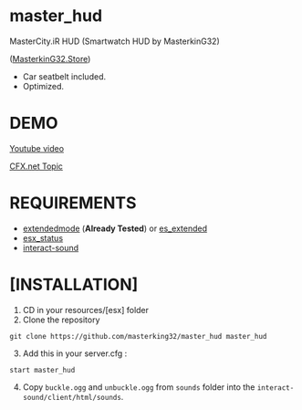 # master_hud
MasterCity.iR HUD (Smartwatch HUD by MasterkinG32)

([MasterkinG32.Store](https://MasterkinG32.Store))

- Car seatbelt included.
- Optimized.

# DEMO

[Youtube video](https://youtu.be/Fskus4mhP6c)

[CFX.net Topic](https://forum.cfx.re/t/release-new-smartwatch-hud/2926446/)

# REQUIREMENTS
- [extendedmode](https://github.com/extendedmode/extendedmode) (**Already Tested**) or [es_extended](https://github.com/esx-framework/es_extended)
- [esx_status](https://github.com/esx-framework/esx_status)
- [interact-sound](https://github.com/plunkettscott/interact-sound)
# [INSTALLATION]

1) CD in your resources/[esx] folder
2) Clone the repository
```
git clone https://github.com/masterking32/master_hud master_hud
```
3) Add this in your server.cfg :

```
start master_hud
```
4) Copy `buckle.ogg` and `unbuckle.ogg` from `sounds` folder into the `interact-sound/client/html/sounds`.

